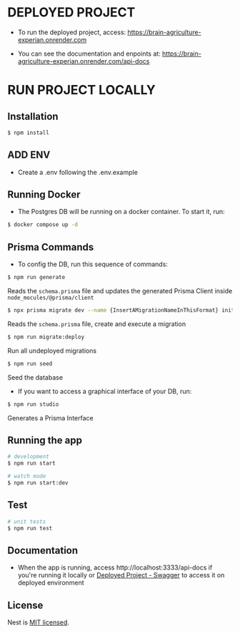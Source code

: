 # DEPLOYED PROJECT
- To run the deployed project, access: https://brain-agriculture-experian.onrender.com

- You can see the documentation and enpoints at: 
https://brain-agriculture-experian.onrender.com/api-docs

# RUN PROJECT LOCALLY

## Installation

```bash
$ npm install
```

## ADD ENV
- Create a .env following the .env.example

## Running Docker
- The Postgres DB will be running on a docker container. To start it, run:

```bash
$ docker compose up -d
```

## Prisma Commands
- To config the DB, run this sequence of commands: 
```bash
$ npm run generate
```
Reads the `schema.prisma` file and updates the generated Prisma Client inside `node_mocules/@prisma/client`

```bash
$ npx prisma migrate dev --name {InsertAMigrationNameInThisFormat} init
```
Reads the `schema.prisma` file, create and execute a migration

```bash
$ npm run migrate:deploy
```
Run all undeployed migrations

```bash
$ npm run seed
```
Seed the database

- If you want to access a graphical interface of your DB, run:
```bash
$ npm run studio
```
Generates a Prisma Interface

## Running the app

```bash
# development
$ npm run start

# watch mode
$ npm run start:dev

```

## Test

```bash
# unit tests
$ npm run test

```

## Documentation

- When the app is running, access http://localhost:3333/api-docs if you're running it locally or [Deployed Project - Swagger](https://brain-agriculture-experian.onrender.com/api-docs) to access it on deployed environment

## License

Nest is [MIT licensed](LICENSE).

